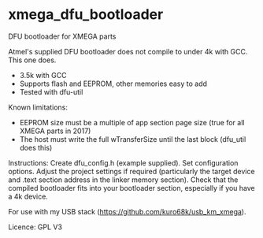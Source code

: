 # xmega_dfu_bootloader
DFU bootloader for XMEGA parts

Atmel's supplied DFU bootloader does not compile to under 4k with GCC. This one does.

- 3.5k with GCC
- Supports flash and EEPROM, other memories easy to add
- Tested with dfu-util

Known limitations:

- EEPROM size must be a multiple of app section page size (true for all XMEGA parts in 2017)
- The host must write the full wTransferSize until the last block (dfu_util does this)

Instructions: Create dfu_config.h (example supplied). Set configuration options. Adjust the project settings if required (particularly the target device and .text section address in the linker memory section). Check that the compiled bootloader fits into your bootloader section, especially if you have a 4k device.


For use with my USB stack (https://github.com/kuro68k/usb_km_xmega).

Licence: GPL V3
